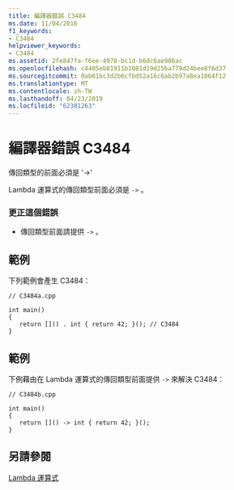 ```yaml
---
title: 編譯器錯誤 C3484
ms.date: 11/04/2016
f1_keywords:
- C3484
helpviewer_keywords:
- C3484
ms.assetid: 2fe847fa-f6ee-4978-bc1d-b6dc6ae906ac
ms.openlocfilehash: c4405eb81911b1081d19d25ba779d24bee8f6d37
ms.sourcegitcommit: 0ab61bc3d2b6cfbd52a16c6ab2b97a8ea1864f12
ms.translationtype: MT
ms.contentlocale: zh-TW
ms.lasthandoff: 04/23/2019
ms.locfileid: "62381263"
---
```

# <a name="compiler-error-c3484"></a>編譯器錯誤 C3484

傳回類型的前面必須是 '->'

Lambda 運算式的傳回類型前面必須是 `->` 。

### <a name="to-correct-this-error"></a>更正這個錯誤

- 傳回類型前面請提供 `->` 。

## <a name="example"></a>範例

下列範例會產生 C3484：

```
// C3484a.cpp

int main()
{
   return []() . int { return 42; }(); // C3484
}
```

## <a name="example"></a>範例

下例藉由在 Lambda 運算式的傳回類型前面提供 `->` 來解決 C3484：

```
// C3484b.cpp

int main()
{
   return []() -> int { return 42; }();
}
```

## <a name="see-also"></a>另請參閱

[Lambda 運算式](../../cpp/lambda-expressions-in-cpp.md)